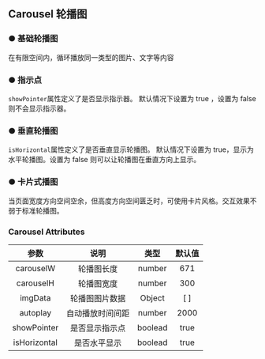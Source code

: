 <script lang="ts" setup>
    import demo1 from './demo1.vue' 
    import demo2 from './demo2.vue' 
    import demo3 from './demo3.vue'
    import demo4 from './demo4.vue'
</script>

## Carousel 轮播图

### ● 基础轮播图  
<p>在有限空间内，循环播放同一类型的图片、文字等内容</p>
<demo1/>
    <k-preview compname="carousel" demoname="demo1"/>

### ● 指示点
<p><code>showPointer</code>属性定义了是否显示指示器。 默认情况下设置为 true ，设置为 false 则不会显示指示器。</p> 
<demo2/>
<k-preview compname="carousel" demoName="demo2"/> 

### ● 垂直轮播图
<p><code>isHorizontal</code>属性定义了是否垂直显示轮播图。 默认情况下设置为 true，显示为水平轮播图。设置为 false 则可以让轮播图在垂直方向上显示。</p> 
<demo3/>
<k-preview compname="carousel" demoName="demo3"/> 

### ● 卡片式播图
<p>当页面宽度方向空间空余，但高度方向空间匮乏时，可使用卡片风格。交互效果不弱于标准轮播图。</p> 
<demo4/> 
<k-preview compname="carousel" demoname="demo4"/>

### Carousel Attributes
|      参数      |                        说明                        |   类型   | 默认值  |
| :----------------: | :------------------------------------------------: | :------: | :-----: |
|    carouselW   |      轮播图长度                                      |  number  | 671        |
|    carouselH   |      轮播图宽度                                      |  number  |    300     |
|     imgData    |      轮播图图片数据                                  |  Object  | [ ]         |
|    autoplay    |      自动播放时间间距                                |  number  | 2000        |
|  showPointer   |        是否显示指示点                                |  boolead  |    true    |
|  isHorizontal  |      是否水平显示                                    |  boolead  | true      |
